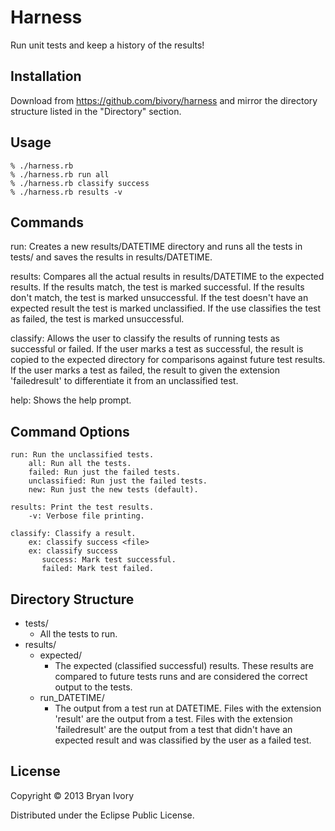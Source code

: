# Harness

Run unit tests and keep a history of the results!

## Installation

Download from https://github.com/bivory/harness and mirror the directory structure listed in the "Directory" section.

## Usage

    % ./harness.rb
    % ./harness.rb run all
    % ./harness.rb classify success
    % ./harness.rb results -v

## Commands

run: Creates a new results/DATETIME directory and runs all the tests in tests/ and saves the results in results/DATETIME.

results: Compares all the actual results in results/DATETIME to the expected results. If the results match, the test is marked successful. If the results don't match, the test is marked unsuccessful. If the test doesn't have an expected result the test is marked unclassified. If the use classifies the test as failed, the test is marked unsuccessful.

classify: Allows the user to classify the results of running tests as successful or failed. If the user marks a test as successful, the result is copied to the expected directory for comparisons against future test results. If the user marks a test as failed, the result to given the extension 'failedresult' to differentiate it from an unclassified test.

help:  Shows the help prompt.

## Command Options

```
run: Run the unclassified tests.
    all: Run all the tests.
    failed: Run just the failed tests.
    unclassified: Run just the failed tests.
    new: Run just the new tests (default).

results: Print the test results.
    -v: Verbose file printing.

classify: Classify a result.
    ex: classify success <file>
    ex: classify success
       success: Mark test successful.
       failed: Mark test failed.
```

## Directory Structure
- tests/
    - All the tests to run.
- results/
    - expected/
        - The expected (classified successful) results. These results are compared to future tests runs and are considered the correct output to the tests.
    - run_DATETIME/
        - The output from a test run at DATETIME. Files with the extension 'result' are the output from a test. Files with the extension 'failedresult' are the output from a test that didn't have an expected result and was classified by the user as a failed test.


## License

Copyright © 2013 Bryan Ivory

Distributed under the Eclipse Public License.
